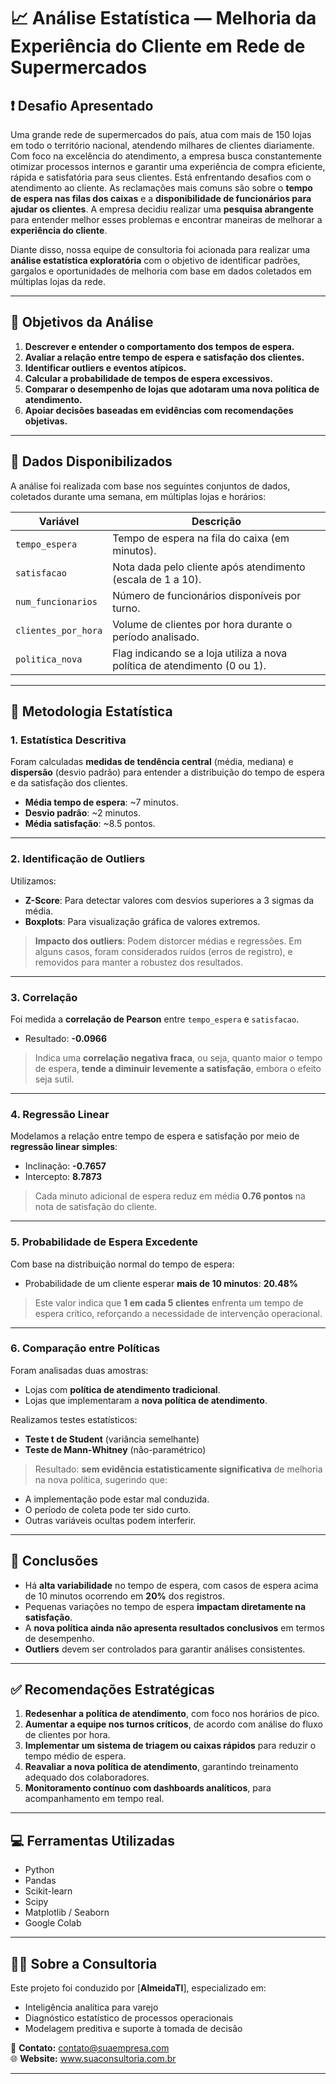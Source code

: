 # 📈 Análise Estatística — Melhoria da Experiência do Cliente em Rede de Supermercados

## ❗ Desafio Apresentado

Uma grande rede de supermercados do país, atua com mais de 150 lojas em todo o território nacional, atendendo milhares de clientes diariamente. Com foco na excelência do atendimento, a empresa busca constantemente otimizar processos internos e garantir uma experiência de compra eficiente, rápida e satisfatória para seus clientes.
Está enfrentando desafios com o atendimento ao cliente. As reclamações mais comuns são sobre o **tempo de espera nas filas dos caixas** e a **disponibilidade de funcionários para ajudar os clientes**. A empresa decidiu realizar uma **pesquisa abrangente** para entender melhor esses problemas e encontrar maneiras de melhorar a **experiência do cliente**.

Diante disso, nossa equipe de consultoria foi acionada para realizar uma **análise estatística exploratória** com o objetivo de identificar padrões, gargalos e oportunidades de melhoria com base em dados coletados em múltiplas lojas da rede.

---

## 🎯 Objetivos da Análise

1. **Descrever e entender o comportamento dos tempos de espera.**
2. **Avaliar a relação entre tempo de espera e satisfação dos clientes.**
3. **Identificar outliers e eventos atípicos.**
4. **Calcular a probabilidade de tempos de espera excessivos.**
5. **Comparar o desempenho de lojas que adotaram uma nova política de atendimento.**
6. **Apoiar decisões baseadas em evidências com recomendações objetivas.**

---

## 🧾 Dados Disponibilizados

A análise foi realizada com base nos seguintes conjuntos de dados, coletados durante uma semana, em múltiplas lojas e horários:

| Variável                | Descrição                                                                 |
|-------------------------|---------------------------------------------------------------------------|
| `tempo_espera`          | Tempo de espera na fila do caixa (em minutos).                            |
| `satisfacao`            | Nota dada pelo cliente após atendimento (escala de 1 a 10).               |
| `num_funcionarios`      | Número de funcionários disponíveis por turno.                             |
| `clientes_por_hora`     | Volume de clientes por hora durante o período analisado.                  |
| `politica_nova`         | Flag indicando se a loja utiliza a nova política de atendimento (0 ou 1). |

---

## 🧪 Metodologia Estatística

### 1. **Estatística Descritiva**

Foram calculadas **medidas de tendência central** (média, mediana) e **dispersão** (desvio padrão) para entender a distribuição do tempo de espera e da satisfação dos clientes. 

- **Média tempo de espera**: ~7 minutos.
- **Desvio padrão**: ~2 minutos.
- **Média satisfação**: ~8.5 pontos.

---

### 2. **Identificação de Outliers**

Utilizamos:

- **Z-Score**: Para detectar valores com desvios superiores a 3 sigmas da média.
- **Boxplots**: Para visualização gráfica de valores extremos.

> **Impacto dos outliers**: Podem distorcer médias e regressões. Em alguns casos, foram considerados ruídos (erros de registro), e removidos para manter a robustez dos resultados.

---

### 3. **Correlação**

Foi medida a **correlação de Pearson** entre `tempo_espera` e `satisfacao`.

- Resultado: **-0.0966**  
> Indica uma **correlação negativa fraca**, ou seja, quanto maior o tempo de espera, **tende a diminuir levemente a satisfação**, embora o efeito seja sutil.

---

### 4. **Regressão Linear**

Modelamos a relação entre tempo de espera e satisfação por meio de **regressão linear simples**:

- Inclinação: **-0.7657**
- Intercepto: **8.7873**

> Cada minuto adicional de espera reduz em média **0.76 pontos** na nota de satisfação do cliente.

---

### 5. **Probabilidade de Espera Excedente**

Com base na distribuição normal do tempo de espera:

- Probabilidade de um cliente esperar **mais de 10 minutos**: **20.48%**

> Este valor indica que **1 em cada 5 clientes** enfrenta um tempo de espera crítico, reforçando a necessidade de intervenção operacional.

---

### 6. **Comparação entre Políticas**

Foram analisadas duas amostras:
- Lojas com **política de atendimento tradicional**.
- Lojas que implementaram a **nova política de atendimento**.

Realizamos testes estatísticos:
- **Teste t de Student** (variância semelhante)
- **Teste de Mann-Whitney** (não-paramétrico)

> Resultado: **sem evidência estatisticamente significativa** de melhoria na nova política, sugerindo que:
  - A implementação pode estar mal conduzida.
  - O período de coleta pode ter sido curto.
  - Outras variáveis ocultas podem interferir.

---

## 📌 Conclusões

- Há **alta variabilidade** no tempo de espera, com casos de espera acima de 10 minutos ocorrendo em **20%** dos registros.
- Pequenas variações no tempo de espera **impactam diretamente na satisfação**.
- A **nova política ainda não apresenta resultados conclusivos** em termos de desempenho.
- **Outliers** devem ser controlados para garantir análises consistentes.

---

## ✅ Recomendações Estratégicas

1. **Redesenhar a política de atendimento**, com foco nos horários de pico.
2. **Aumentar a equipe nos turnos críticos**, de acordo com análise do fluxo de clientes por hora.
3. **Implementar um sistema de triagem ou caixas rápidos** para reduzir o tempo médio de espera.
4. **Reavaliar a nova política de atendimento**, garantindo treinamento adequado dos colaboradores.
5. **Monitoramento contínuo com dashboards analíticos**, para acompanhamento em tempo real.

---

## 💻 Ferramentas Utilizadas

- Python
- Pandas
- Scikit-learn
- Scipy
- Matplotlib / Seaborn
- Google Colab

---

## 🧑‍💼 Sobre a Consultoria

Este projeto foi conduzido por [**AlmeidaTI**], especializado em:
- Inteligência analítica para varejo
- Diagnóstico estatístico de processos operacionais
- Modelagem preditiva e suporte à tomada de decisão

📧 **Contato:** contato@suaempresa.com  
🌐 **Website:** www.suaconsultoria.com.br

---
